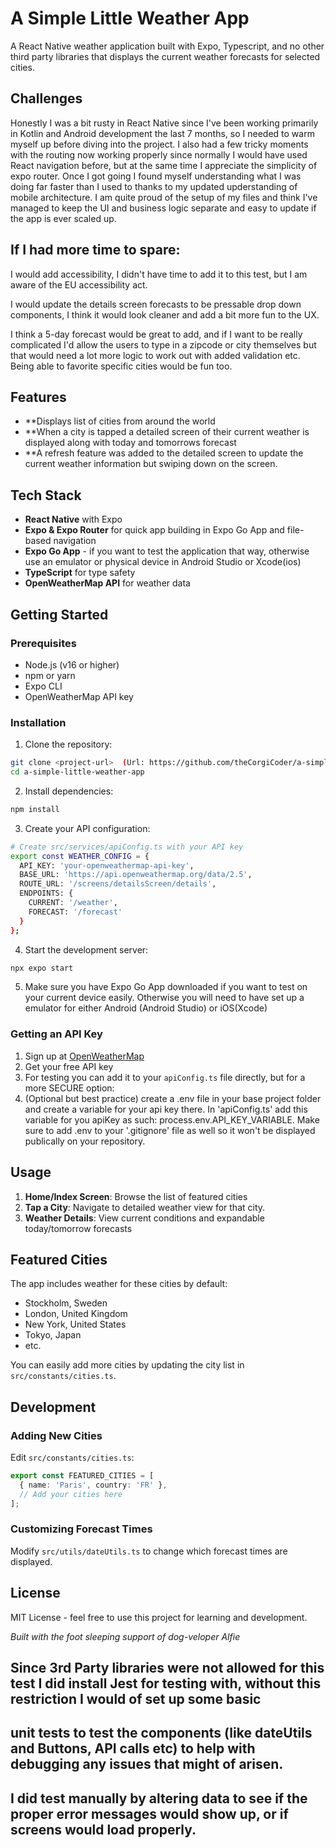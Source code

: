 # A Simple Little Weather App

A React Native weather application built with Expo, Typescript, and no other third party libraries that displays the current weather forecasts for selected cities. 

## Challenges

Honestly I was a bit rusty in React Native since I've been working primarily in Kotlin and Android development the last 7 months, so I needed to warm myself up
before diving into the project. I also had a few tricky moments with the routing now working properly since normally I would have used React navigation before, but at the same time
I appreciate the simplicity of expo router. Once I got going I found myself understanding what I was doing far faster than I used to thanks to my updated upderstanding
of mobile architecture. I am quite proud of the setup of my files and think I've managed to keep the UI and business logic separate and easy to update if the app is ever scaled up.

## If I had more time to spare:

I would add accessibility, I didn't have time to add it to this test, but I am aware of the EU accessibility act. 

I would update the details screen forecasts to be pressable drop down components, I think it would look cleaner and add a bit more fun to the UX. 

I think a 5-day forecast would be great to add, and if I want to be really complicated I'd allow the users to type in
a zipcode or city themselves but that would need a lot more logic to work out with added validation etc. Being able to favorite specific cities would be fun too.

## Features

- **Displays list of cities from around the world
- **When a city is tapped a detailed screen of their current weather is displayed along with today and tomorrows forecast
- **A refresh feature was added to the detailed screen to update the current weather information but swiping down on the screen.

## Tech Stack

- **React Native** with Expo
- **Expo & Expo Router** for quick app building in Expo Go App and file-based navigation
- **Expo Go App** - if you want to test the application that way, otherwise use an emulator or physical device in Android Studio or Xcode(ios)
- **TypeScript** for type safety
- **OpenWeatherMap API** for weather data
## Getting Started

### Prerequisites

- Node.js (v16 or higher)
- npm or yarn
- Expo CLI
- OpenWeatherMap API key

### Installation

1. Clone the repository:
```bash
git clone <project-url>  (Url: https://github.com/theCorgiCoder/a-simple-little-weather-app.git)
cd a-simple-little-weather-app
```

2. Install dependencies:
```bash
npm install
```

3. Create your API configuration:
```bash
# Create src/services/apiConfig.ts with your API key
export const WEATHER_CONFIG = {
  API_KEY: 'your-openweathermap-api-key',
  BASE_URL: 'https://api.openweathermap.org/data/2.5',
  ROUTE_URL: '/screens/detailsScreen/details',
  ENDPOINTS: {
    CURRENT: '/weather',
    FORECAST: '/forecast'
  }
};
```

4. Start the development server:
```bash
npx expo start
```
5. Make sure you have Expo Go App downloaded if you want to test on your current device easily. Otherwise you will need to have set up a emulator for either Android (Android Studio) or iOS(Xcode)
### Getting an API Key

1. Sign up at [OpenWeatherMap](https://openweathermap.org/api)
2. Get your free API key
3. For testing you can add it to your `apiConfig.ts` file directly, but for a more SECURE option:
4. (Optional but best practice) create a .env file in your base project folder and create a variable for your api key there. In 'apiConfig.ts' add this variable for you apiKey as such: process.env.API_KEY_VARIABLE. Make sure to add .env to your '.gitignore' file as well so it won't be displayed publically on your repository.

## Usage

1. **Home/Index Screen**: Browse the list of featured cities
2. **Tap a City**: Navigate to detailed weather view for that city.
3. **Weather Details**: View current conditions and expandable today/tomorrow forecasts

## Featured Cities

The app includes weather for these cities by default:
- Stockholm, Sweden
- London, United Kingdom
- New York, United States
- Tokyo, Japan
- etc.

You can easily add more cities by updating the city list in `src/constants/cities.ts`.

## Development

### Adding New Cities

Edit `src/constants/cities.ts`:
```typescript
export const FEATURED_CITIES = [
  { name: 'Paris', country: 'FR' },
  // Add your cities here
];
```

### Customizing Forecast Times

Modify `src/utils/dateUtils.ts` to change which forecast times are displayed.

## License

MIT License - feel free to use this project for learning and development.

*Built with the foot sleeping support of dog-veloper Alfie*

## Since 3rd Party libraries were not allowed for this test I did install Jest for testing with, without this restriction I would of set up some basic
## unit tests to test the components (like dateUtils and Buttons, API calls etc) to help with debugging any issues that might of arisen.
## I did test manually by altering data to see if the proper error messages would show up, or if screens would load properly.
